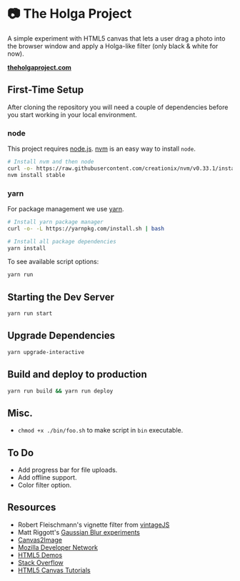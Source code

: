 #  📷 The Holga Project

A simple experiment with HTML5 canvas that lets a user drag a photo into the browser window and apply a Holga-like filter (only black &amp; white for now).

[**theholgaproject.com**](http://theholgaproject.com)

## First-Time Setup

After cloning the repository you will need a couple of dependencies before you start working in your local environment.

### node
This project requires [node.js](https://nodejs.org/en/). [nvm](https://github.com/creationix/nvm) is an easy way to install `node`.

```bash
# Install nvm and then node
curl -o- https://raw.githubusercontent.com/creationix/nvm/v0.33.1/install.sh | bash
nvm install stable
```

### yarn
For package management we use [yarn](https://yarnpkg.com/).

```bash
# Install yarn package manager
curl -o- -L https://yarnpkg.com/install.sh | bash
```

```bash
# Install all package dependencies
yarn install
```

To see available script options:

```bash
yarn run
```

## Starting the Dev Server

```bash
yarn run start
```

## Upgrade Dependencies

```bash
yarn upgrade-interactive
```

## Build and deploy to production

```bash
yarn run build && yarn run deploy
```

## Misc.
+ `chmod +x ./bin/foo.sh` to make script in `bin` executable.

## To Do

- Add progress bar for file uploads.
- Add offline support.
- Color filter option.

## Resources

- Robert Fleischmann's vignette filter from [vintageJS](https://github.com/rendro/vintageJS/blob/master/src/vintage.js)
- Matt Riggott's [Gaussian Blur experiments](http://www.flother.com/blog/2010/image-blur-html5-canvas/)
- [Canvas2Image](https://github.com/hongru/canvas2image)
- [Mozilla Developer Network](https://developer.mozilla.org/en/HTML/Canvas)
- [HTML5 Demos](http://html5demos.com/)
- [Stack Overflow](http://stackoverflow.com/)
- [HTML5 Canvas Tutorials](http://www.html5canvastutorials.com/)
